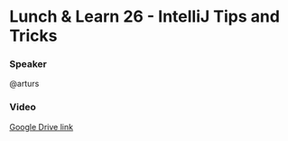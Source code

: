 # Lunch & Learn 26 - IntelliJ Tips and Tricks

### Speaker
@arturs

### Video
[Google Drive link](https://drive.google.com/file/d/1F3mapK4aAXmWUCVzbZzx-elIeilJZ-eC/view?usp=sharing)
